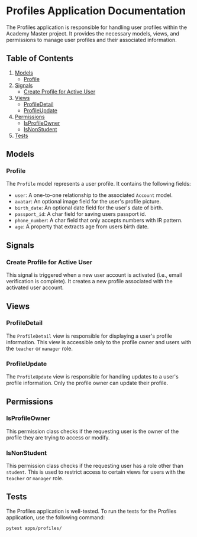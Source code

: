 # Profiles Application Documentation

The Profiles application is responsible for handling user profiles within the Academy Master project. It provides the necessary models, views, and permissions to manage user profiles and their associated information.

## Table of Contents

1. [Models](#models)
    - [Profile](#profile)
2. [Signals](#signals)
    - [Create Profile for Active User](#create-profile-for-active-user)
3. [Views](#views)
    - [ProfileDetail](#profiledetail)
    - [ProfileUpdate](#profileupdate)
4. [Permissions](#permissions)
    - [IsProfileOwner](#isprofileowner)
    - [IsNonStudent](#isnonstudent)
5. [Tests](#tests)

## Models

### Profile

The `Profile` model represents a user profile. It contains the following fields:

- `user`: A one-to-one relationship to the associated `Account` model.
- `avatar`: An optional image field for the user's profile picture.
- `birth_date`: An optional date field for the user's date of birth.
- `passport_id`: A char field for saving users passport id.
- `phone_number`: A char field that only accepts numbers with IR pattern.
- `age`: A property that extracts age from users birth date.

## Signals

### Create Profile for Active User

This signal is triggered when a new user account is activated (i.e., email verification is complete). It creates a new profile associated with the activated user account.

## Views

### ProfileDetail

The `ProfileDetail` view is responsible for displaying a user's profile information. This view is accessible only to the profile owner and users with the `teacher` or `manager` role.

### ProfileUpdate

The `ProfileUpdate` view is responsible for handling updates to a user's profile information. Only the profile owner can update their profile.


## Permissions

### IsProfileOwner

This permission class checks if the requesting user is the owner of the profile they are trying to access or modify.

### IsNonStudent

This permission class checks if the requesting user has a role other than `student`. This is used to restrict access to certain views for users with the `teacher` or `manager` role.

## Tests

The Profiles application is well-tested. To run the tests for the Profiles application, use the following command:

```
pytest apps/profiles/
```